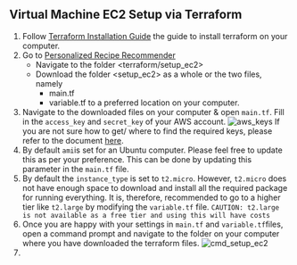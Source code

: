 ## Virtual Machine EC2 Setup via Terraform

1. Follow [Terraform Installation Guide](https://jhooq.com/install-terrafrom/) the guide to install terraform on your computer.
2. Go to [Personalized Recipe Recommender](https://github.com/btalha23/Personalized_Recipe_Recommender)
	*	Navigate to the folder <terraform/setup_ec2>
	*	Download the folder <setup_ec2> as a whole or the two files, namely
		*	main.tf
		*	variable.tf 
		to a preferred location on your computer.
3.	Navigate to the downloaded files on your computer & open `main.tf`. Fill in the `access_key` and `secret_key` of your AWS account. 
![aws_keys](../images/terraform_1.png)
If you are not sure how to get/ where to find the required keys, please refer to the document [here](setup/aws_account.md).
4.	By default `ami`is set for an Ubuntu computer. Please feel free to update this as per your preference. This can be done by updating this parameter in the `main.tf` file.
5.	By default the `instance_type` is set to `t2.micro`. However, `t2.micro` does not have enough space to download and install all the required package for running everything. It is, therefore, recommended to go to a higher tier like `t2.large` by modifying the `variable.tf` file. `CAUTION: t2.large is not available as a free tier and using this will have costs`
6.	Once you are happy with your settings in `main.tf` and `variable.tf`files, open a command prompt and navigate to the folder on your computer where you have downloaded the terraform files. ![cmd_setup_ec2](../images/terraform_2.png)
7.	